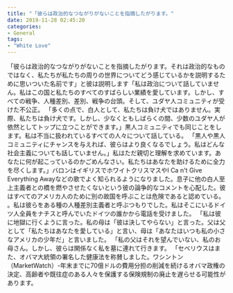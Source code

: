 ```yaml
---
title: "「彼らは政治的なつながりがないことを指摘したがります。"
date: 2019-11-28 02:45:20
categories:
- General
tags:
- "White Love"
---
```


「彼らは政治的なつながりがないことを指摘したがります。それは政治的なものではなく、私たちが私たちの周りの世界についてどう感じているかを説明するために思いついた名前です」と彼は説明します「私は政治について話していません。私はこの国と私たちのすべてのすばらしい業績を愛しています。しかし、すべての戦争、人種差別、差別、戦争の台頭。そして、ユダヤ人コミュニティが受けた不公正。 「多くの点で、白人として、私たちは負け犬ではありません。実際、私たちは負け犬です。しかし、少なくともしばらくの間、少数のユダヤ人が依然としてトップに立つことができます。」黒人コミュニティでも同じことをします。私は不当に扱われているすべての人々について話している。 「黒人や黒人コミュニティにチャンスを与えれば、彼らはより良くなるでしょう。私はどんな社会主義についても話していません。」私はただ親切と理解を求めています。あなたに何が起こっているのかごめんなさい。私たちはあなたを助けるために全力を尽くします。」バロンはイギリスでホワイトクリスマスやI Ca n&#39;t Give Everything Awayなどの歌でよく知られるようになりました。息子に他の白人至上主義者との橋を燃やさせたくないという彼の論争的なコメントを心配した。彼はすべてのアメリカ人のために別の故国を呼ぶことは危険であると認めている。 。私は彼らをある種の人種差別主義者と呼ぶつもりでした。私はそこにいるドイツ人全員をナチスと呼んでいたドイツの誰かから電話を受けました。 「私は彼に地獄に行くように言った。私の母は「彼は決してやらない」と言った。父は父として「私たちはあなたを愛している」と言い、母は「あなたはいつも私の小さなアメリカの少年だ」と言いました。 「私の父はそれを望んでいない、私のお母さん。しかし、彼らは関係なく私を墓に連れて行きます。 「セベリウスはまた、オバマ大統領の署名した健康法を称賛しました。ワシントン（MarketWatch）-年末までに70億ドルの費用分担の削減を続けるオバマ政権の決定、高齢者や既往症のある人々を保護する保険規制の廃止を遅らせる可能性があります。
